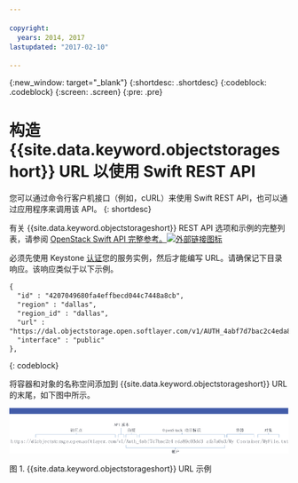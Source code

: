 ```yaml
---

copyright:
  years: 2014, 2017
lastupdated: "2017-02-10"

---
```

{:new_window: target="_blank"}
{:shortdesc: .shortdesc}
{:codeblock: .codeblock}
{:screen: .screen}
{:pre: .pre}


# 构造 {{site.data.keyword.objectstorageshort}} URL 以使用 Swift REST API

您可以通过命令行客户机接口（例如，cURL）来使用 Swift REST API，也可以通过应用程序来调用该 API。
{: shortdesc}


有关 {{site.data.keyword.objectstorageshort}} REST API 选项和示例的完整列表，请参阅 <a href="http://developer.openstack.org/api-ref-objectstorage-v1.html" target="_blank">OpenStack Swift API 完整参考。<img src="../../icons/launch-glyph.svg" alt="外部链接图标"></a>



必须先使用 Keystone [认证](/docs/services/ObjectStorage/os_authenticate.html)您的服务实例，然后才能编写 URL。请确保记下目录响应。该响应类似于以下示例。

```
{
  "id" : "4207049680fa4effbecd044c7448a8cb",
  "region" : "dallas",
  "region_id" : "dallas",
  "url" : "https://dal.objectstorage.open.softlayer.com/v1/AUTH_4abf7d7bac2c4eda89c03dd3afa7a0a3",
  "interface" : "public"
},
```
{: codeblock}


将容器和对象的名称空间添加到 {{site.data.keyword.objectstorageshort}} URL 的末尾，如下图中所示。

![示例图像中显示的 {{site.data.keyword.objectstorageshort}} URL 部分](images/Swift_URL.png)

图 1. {{site.data.keyword.objectstorageshort}} URL 示例
